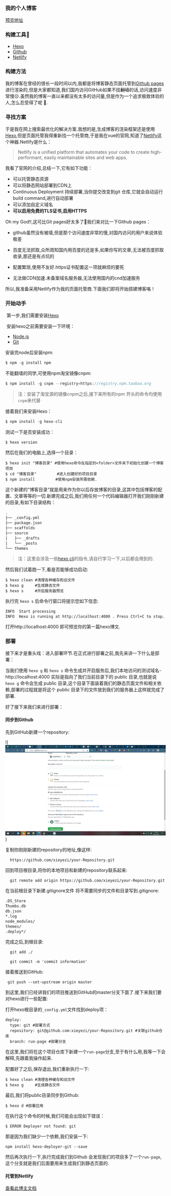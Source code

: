 ###  我的个人博客
[预览地址](https://yangyuhou.com)

###  构建工具🔨

- [Hexo](<https://hexo.io/zh-cn/index.html>)
- [Github](<https://github.com/>)
- [Netlify](<https://www.netlify.com/>)

### 构建方法
  我的博客在曾经的很长一段时间以内,我都是将博客静态页面托管到[Github pages](<https://pages.github.com/>)进行渲染的,但是大家都知道,我们国内访问GitHub如果不挂~~翻墙~~的话,访问速度非常慢☹️.虽然我的博客一直以来都没有太多的访问量,但是作为一个追求极致体验的人,怎么忍受得了呢 🤟.<!-- more -->

###  寻找方案

  于是我在网上搜索最优化的解决方案.我想的是,生成博客的渲染框架还是使用[Hexo](<https://hexo.io/zh-cn/>),但是页面托管我得重新找一个托管商,于是我在vue的官网,知道了[Netlify](<https://www.netlify.com/>)这个神器.Netlify是什么：

> Netlify is a unified platform that automates your code to create high-performant, easily maintainable sites and web apps.

我看了官网的介绍,总结一下,它有如下功能：

- 可以托管静态资源
- 可以将静态网站部署到CDN上
- Continuous Deployment 持续部署,当你提交改变到git 仓库,它就会自动运行build command,进行自动部署
- 可以添加自定义域名
- **可以启用免费的TLS证书,启用HTTPS**

Oh my God!!,这可比Git pages好太多了👏我们来对比一下Github pages：

- github虽然没有被墙,但是那个访问速度非常的慢,对国内访问的用户来说体验极差

- 百度无法抓取,众所周知国内用百度的还是多,如果你写的文章,无法被百度抓取收录,那还是有点坑的

- 配置繁琐,使用不友好.https证书配置这一项就麻烦的要死

- 无法做CDN加速.未备案域名服务器,无法使用国内的cnd加速服务

所以,我准备采用Netlify作为我的页面托管商.下面我们即将开始搭建博客咯！

###  开始动手

​    第一步,我们需要安装[Hexo](<https://hexo.io/zh-cn/>)

​    安装hexo之前需要安装一下环境：

- [Node.js](http://nodejs.org/)
- [Git](https://git-scm.com/)

安装完node后安装npm:

```js
$ npm -g install npm
```

不能翻墙的同学,可使用npm淘宝镜像cnpm:

```js
$ npm install -g cnpm --registry=https://registry.npm.taobao.org
```

> 注：安装了淘宝源的镜像cnpm之后,接下来所有的npm 开头的命令均使用`cnpm`来代替

接着我们来安装Hexo：

```js
$ npm install -g hexo-cli
```

测试一下是否安装成功：

```
$ hexo version
```

然后在我们的电脑上,选择一个目录：

```
$ hexo init "博客目录" #使用hexo命令在指定的<folder>文件夹下初始化创建一个博客项目
$ cd "博客目录"         #进入创建好的项目目录
$ npm install         #使用npm安装所需依赖.
```

这个新建的"博客目录"就是用来作为你以后存放博客的目录,这其中包括博客的配置、文章等等的一切.新建完成之后,我们用任何一个代码编辑器打开我们刚刚新建的目录,有如下目录结构：

```
.
├── _config.yml
├── package.json
├── scaffolds
├── source
|   ├── _drafts
|   └── _posts
└── themes
```

> 注：这里会涉及一些[hexo cli](<https://hexo.io/zh-cn/docs/commands>)的指令,请自行学习一下,以后都会用到的.

然后我们试着跑一下,看是否能够成功启动:

```
$ hexo clean #清理各种缓存和旧文件
$ hexo g     #生成静态文件
$ hexo s     #开启服务器预览
```

执行完 `hexo s` 后命令行窗口将提示您如下信息:

```
INFO  Start processing
INFO  Hexo is running at http://localhost:4000 . Press Ctrl+C to stop.
```

打开http://localhost:4000 即可预览你的第一篇hexo博文.

### 部署

  接下来才是重头戏：进入部署环节.在正式进行部署之前,我先来讲一下什么是部署：

 当我们使用 `hexo g` 和 `hexo s` 命令生成并开启服务后,我们本地访问的测试域名-http://localhost:4000 实际是指向了我们当前目录下的 public 目录,也就是说 `hexo g` 命令会生成 public 目录,这个目录下面装着我们的静态页面文件和相关依赖,部署的过程就是将这个 public 目录下的文件放到我们的服务器上这样就完成了部署.

好了接下来我们来进行部署：

#### 同步到Github

先到GitHub新建一个repository:

![![image-20210531173616231](/images/image-20210531173616231.png))

复制你刚刚新建的repository的地址,像这样: 

```
  https://github.com/xieyezi/your-Repository.git
```

  回到项目根目录,将你的本地项目和新建的repository联系起来:

```
  git remote add origin https://github.com/xieyezi/your-Repository.git
```

  在当前根目录下新建.gitignore文件
  将不需要同步的文件和目录写到.gitignore:

```
.DS_Store
Thumbs.db
db.json
*.log
node_modules/
themes/
.deploy*/
```

  完成之后,到根目录:

```
  git add ./
```

```
  git commit -m 'commit information'
```

  接着推送到GitHub:

```
 git push --set-upstream origin master
```

到这里,我们已经讲我们的项目推送到GitHub的master分支下面了.接下来我们要对hexo进行一些配置:

打开hexo根目录的`_config.yml`文件找到deploy项：

```
deploy:
  type: git #部署方式
  repository: git@github.com:xieyezi/your-Repository.git #关联github仓库
  branch: run-page #部署分支
```

在这里,我们将在这个项目仓库下新建一个`run-page`分支,至于有什么用,我等一下会解释,先跟着我操作起来.

配置好了之后,保存退出,我们重新执行一下:

```
$ hexo clean #清理各种缓存和旧文件
$ hexo g     #生成静态文件
```

最后,我们将public目录同步到Github:

```
$ hexo d #部署应用
```

在执行这个命令的时候,我们可能会出现如下错误：

```
$ ERROR Deployer not found: git
```

那是因为我们缺少一个依赖,我们安装一下:

```
npm install hexo-deployer-git --save
```

然后再次执行一下,执行完成我们到Github 会发现我们的项目多了一个`run-page`,这个分支就是我们后面要用来生成我们到静态页面的.

#### 托管到Netlify
[查看此博主文档](https://www.cnblogs.com/37Y37/p/12551839.html)

